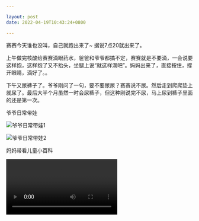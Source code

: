 ```yaml
---

layout: post
date: 2022-04-19T10:43:24+0800

---
```


赛赛今天谁也没叫，自己就跑出来了~ 据说7点20就出来了。

上午做完核酸给赛赛滴眼药水，爸爸和爷爷都搞不定，赛赛就是不要滴，一会说要这样抱，这样抱了又不抬头，坐腿上说“就这样滴吧”。妈妈出来了，直接按住，撑开眼睛，滴好了。。

下午又尿裤子了。爷爷刚问了一句，要不要尿尿？赛赛说不尿。然后走到爬爬垫上就尿了。最后大半个月虽然一时会尿裤子，但这种刚说完不尿，马上尿到裤子里面的还是第一次。

爷爷日常带娃

![爷爷日常带娃1](http://rais01f57.hd-bkt.clouddn.com/2022-04-19-1.jpeg)

![爷爷日常带娃2](http://rais01f57.hd-bkt.clouddn.com/2022-04-19-2.jpeg)


妈妈带看儿童小百科

<video src="http://rais01f57.hd-bkt.clouddn.com/2022-04-19-3.mp4" controls="controls"> </video>
